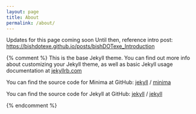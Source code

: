 ```yaml
---
layout: page
title: About
permalink: /about/
---
```


Updates for this page coming soon 
Until then, reference intro post: https://bishdotexe.github.io/posts/bishDOTexe_Introduction

{% comment %}
This is the base Jekyll theme. You can find out more info about customizing your Jekyll theme, as well as basic Jekyll usage documentation at [jekyllrb.com](https://jekyllrb.com/)

You can find the source code for Minima at GitHub:
[jekyll][jekyll-organization] /
[minima](https://github.com/jekyll/minima)

You can find the source code for Jekyll at GitHub:
[jekyll][jekyll-organization] /
[jekyll](https://github.com/jekyll/jekyll)


[jekyll-organization]: https://github.com/jekyll
{% endcomment %}